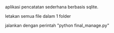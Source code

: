 aplikasi pencatatan sederhana berbasis sqlite.

letakan semua file dalam 1 folder

jalankan dengan perintah "python final_manage.py"
